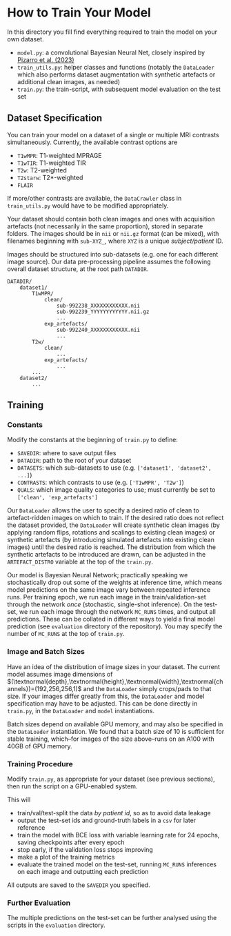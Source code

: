 # How to Train Your Model

In this directory you fill find everything required to train the model on your own dataset.

* `model.py`: a convolutional Bayesian Neural Net, closely inspired by [Pizarro et al. (2023)](https://doi.org/10.1016/j.media.2023.102942)
* `train_utils.py`: helper classes and functions (notably the `DataLoader` which also performs dataset augmentation with synthetic artefacts or additional clean images, as needed)
* `train.py`: the train-script, with subsequent model evaluation on the test set

## Dataset Specification

You can train your model on a dataset of a single or multiple MRI contrasts simultaneously.
Currently, the available contrast options are

* `T1wMPR`: T1-weighted MPRAGE
* `T1wTIR`: T1-weighted TIR
* `T2w`: T2-weighted
* `T2starw`: T2*-weighted
* `FLAIR`

If more/other contrasts are available, the `DataCrawler` class in `train_utils.py` would have to be modified appropriately.

Your dataset should contain both clean images and ones with acquisition artefacts (not necessarily in the same proportion), stored in separate folders.
The images should be in `nii` or `nii.gz` format (can be mixed), with filenames beginning with `sub-XYZ_`, where `XYZ` is a unique *subject/patient* ID. 

Images should be structured into sub-datasets (e.g. one for each different image source). Our data pre-processing pipeline assumes the following overall dataset structure, at the root path `DATADIR`.

```
DATADIR/
    dataset1/
        T1wMPR/
            clean/
                sub-992238_XXXXXXXXXXXX.nii
                sub-992239_YYYYYYYYYYYY.nii.gz
                ...
            exp_artefacts/
                sub-992240_XXXXXXXXXXXX.nii
                ...
        T2w/
            clean/
                ...
            exp_artefacts/
                ...
        ...
    dataset2/
        ...
```

## Training

### Constants

Modify the constants at the beginning of `train.py` to define:

* `SAVEDIR`: where to save output files
* `DATADIR`: path to the root of your dataset
* `DATASETS`: which sub-datasets to use (e.g. `['dataset1', 'dataset2', ...]`)
* `CONTRASTS`: which contrasts to use (e.g. `['T1wMPR', 'T2w']`)
* `QUALS`: which image quality categories to use; must currently be set to `['clean', 'exp_artefacts']`

Our `DataLoader` allows the user to specify a desired ratio of clean to artefact-ridden images on which to train. If the desired ratio does not reflect the dataset provided, the `DataLoader` will create synthetic clean images (by applying random flips, rotations and scalings to existing clean images) or synthetic artefacts (by introducing simulated artefacts into existing clean images) until the desired ratio is reached. The distribution from which the synthetic artefacts to be introduced are drawn, can be adjusted in the `ARTEFACT_DISTRO` variable at the top of the `train.py`.

Our model is Bayesian Neural Network; practically speaking we stochastically drop out some of the weights at inference time, which means model predictions on the same image vary between repeated inference runs. Per training epoch, we run each image in the train/validation-set through the network *once* (stochastic, single-shot inference). On the test-set, we run each image through the network `MC_RUNS` times, and output all predictions. These can be collated in different ways to yield a final model prediction (see `evaluation` directory of the repository). You may specify the number of `MC_RUNS` at the top of `train.py`.

### Image and Batch Sizes

Have an idea of the distribution of image sizes in your dataset. The current model assumes image dimensions of $(\textnormal{depth},\textnormal{height},\textnormal{width},\textnormal{channels})=(192,256,256,1)$ and the `DataLoader` simply crops/pads to that size. If your images differ greatly from this, the `DataLoader` and model specification may have to be adjusted. This can be done directly in `train.py`, in the `DataLoader` and `model` instantiations.

Batch sizes depend on available GPU memory, and may also be specified in the `DataLoader` instantiation. We found that a batch size of 10 is sufficient for stable training, which–for images of the size above–runs on an A100 with 40GB of GPU memory.

### Training Procedure

Modify `train.py`, as appropriate for your dataset (see previous sections), then run the script on a GPU-enabled system.

This will 

* train/val/test-split the data *by patient id*, so as to avoid data leakage
* output the test-set ids and ground-truth labels in a `csv` for later reference
* train the model with BCE loss with variable learning rate for 24 epochs, saving checkpoints after every epoch
* stop early, if the validation loss stops improving
* make a plot of the training metrics 
* evaluate the trained model on the test-set, running `MC_RUNS` inferences on each image and outputting each prediction

All outputs are saved to the `SAVEDIR` you specified.

### Further Evaluation

The multiple predictions on the test-set can be further analysed using the scripts in the `evaluation` directory.

